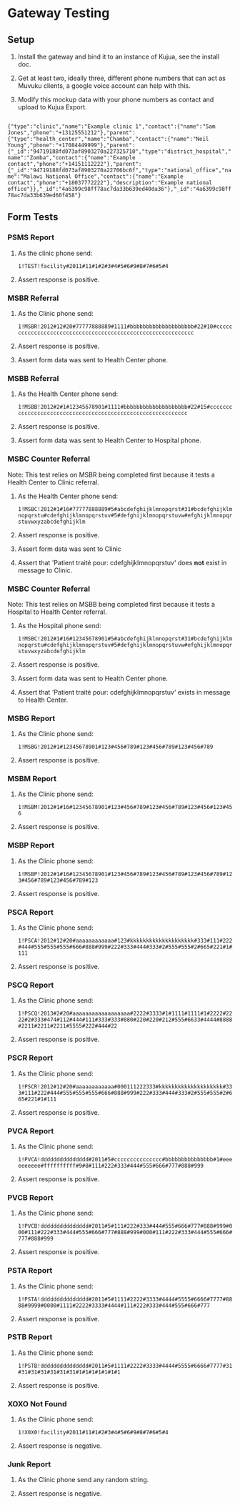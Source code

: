# Gateway Testing

## Setup

1. Install the gateway and bind it to an instance of Kujua, see the install doc.

2. Get at least two, ideally three, different phone numbers that can act as
Muvuku clients, a google voice account can help with this.

3. Modify this mockup data with your phone numbers as contact and upload to
Kujua Export.

<code class="shorten">
{"type":"clinic","name":"Example clinic 1","contact":{"name":"Sam Jones","phone":"+13125551212"},"parent":{"type":"health_center","name":"Chamba","contact":{"name":"Neil Young","phone":"+17084449999"},"parent":{"_id":"94719188fd073af8903270a227325710","type":"district_hospital","name":"Zomba","contact":{"name":"Example contact","phone":"+14151112222"},"parent":{"_id":"94719188fd073af8903270a22706bc6f","type":"national_office","name":"Malawi National Office","contact":{"name":"Example contact","phone":"+18037772222"},"description":"Example national office"}},"_id":"4a6399c98ff78ac7da33b639ed40da36"},"_id":"4a6399c98ff78ac7da33b639ed60f458"}
</code>

## Form Tests

### PSMS Report

1. As the clinic phone send:
    
    `1!TEST!facility#2011#11#1#2#3#4#5#6#9#8#7#6#5#4`

2. Assert response is positive.

### MSBR Referral

1. As the Clinic phone send:

    `1!MSBR!2012#12#20#77777888889#1111#bbbbbbbbbbbbbbbbbbbb#22#10#cccccccccccccccccccccccccccccccccccccccccccccccccccccccccccc`

2. Assert response is positive.

3. Assert form data was sent to Health Center phone.

### MSBB Referral

1. As the Health Center phone send:

    `1!MSBB!2012#2#1#12345678901#1111#bbbbbbbbbbbbbbbbbbbb#22#15#cccccccccccccccccccccccccccccccccccccccccccccccccccccccccccc`

2. Assert response is positive.

3. Assert form data was sent to Health Center to Hospital phone.

### MSBC Counter Referral 

Note: This test relies on MSBR being completed first because it tests a Health
Center to Clinic referral.

1. As the Health Center phone send:

    `1!MSBC!2012#1#16#77777888889#5#abcdefghijklmnopqrst#31#bcdefghijklmnopqrstu#cdefghijklmnopqrstuv#5#defghijklmnopqrstuvw#efghijklmnopqrstuvwxyzabcdefghijklm`

2. Assert response is positive.

3. Assert form data was sent to Clinic

4. Assert that 'Patient traité pour: cdefghijklmnopqrstuv' does **not** exist in message to Clinic.

### MSBC Counter Referral 

Note: This test relies on MSBB being completed first because it tests a
Hospital to Health Center referral.

1. As the Hospital phone send:

    `1!MSBC!2012#1#16#12345678901#5#abcdefghijklmnopqrst#31#bcdefghijklmnopqrstu#cdefghijklmnopqrstuv#5#defghijklmnopqrstuvw#efghijklmnopqrstuvwxyzabcdefghijklm`

2. Assert response is positive.

3. Assert form data was sent to Health Center phone.

4. Assert that 'Patient traité pour: cdefghijklmnopqrstuv' exists in message to Health Center.

### MSBG Report

1. As the Clinic phone send:

    `1!MSBG!2012#1#12345678901#123#456#789#123#456#789#123#456#789`

2. Assert response is positive.

### MSBM Report

1. As the Clinic phone send:

    `1!MSBM!2012#1#16#12345678901#123#456#789#123#456#789#123#456#123#456`

2. Assert response is positive.

### MSBP Report

1. As the Clinic phone send:

    `1!MSBP!2012#1#16#12345678901#123#456#789#123#456#789#123#456#789#123#456#789#123#456#789#123`

2. Assert response is positive.

### PSCA  Report

1. As the Clinic phone send:

    `1!PSCA!2012#12#20#aaaaaaaaaaaa#123#kkkkkkkkkkkkkkkkkkkk#333#111#222#444#555#555#555#666#888#999#222#333#444#333#2#555#555#2#665#221#1#111`

2. Assert response is positive.

### PSCQ Report

1. As the Clinic phone send:

    `1!PSCQ!2013#2#20#aaaaaaaaaaaaaaaaaa#2222#3333#1#1111#1111#1#2222#2222#2#333#474#112#444#111#333#333#880#220#220#212#555#6633#4444#8888#2211#2211#2211#5555#222#444#22`

2. Assert response is positive.

### PSCR Report

1. As the Clinic phone send:

    `1!PSCR!2012#12#20#aaaaaaaaaaaa#000111222333#kkkkkkkkkkkkkkkkkkkk#333#111#222#444#555#555#555#666#888#999#222#333#444#333#2#555#555#2#665#221#1#111`

2. Assert response is positive.

### PVCA Report

1. As the Clinic phone send:

    `1!PVCA!ddddddddddddddd#2011#5#ccccccccccccccc#bbbbbbbbbbbbbbb#1#eeeeeeeeee#ffffffffff#9#8#111#222#333#444#555#666#777#888#999`

2. Assert response is positive.

### PVCB Report

1. As the Clinic phone send:

    `1!PVCB!ddddddddddddddd#2011#5#111#222#333#444#555#666#777#888#999#000#111#222#333#444#555#666#777#888#999#000#111#222#333#444#555#666#777#888#999`

2. Assert response is positive.

### PSTA Report

1. As the Clinic phone send:

    `1!PSTA!ddddddddddddddd#2011#5#1111#2222#3333#4444#5555#6666#7777#8888#9999#0000#1111#2222#3333#4444#111#222#333#444#555#666#777`

2. Assert response is positive.

### PSTB Report

1. As the Clinic phone send:

    `1!PSTB!ddddddddddddddd#2011#5#1111#2222#3333#4444#5555#6666#7777#31#31#31#31#31#31#31#1#1#1#1#1#1#1`

2. Assert response is positive.


### XOXO Not Found 

1. As the Clinic phone send:

    `1!X0X0!facility#2011#11#1#2#3#4#5#6#9#8#7#6#5#4`

2. Assert response is negative.

### Junk Report

1. As the Clinic phone send any random string.

2. Assert response is negative.

